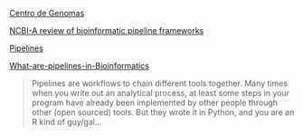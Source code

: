 
[Centro de Genomas](https://www.centrodegenomas.com/)


[NCBI-A review of bioinformatic pipeline frameworks](https://www.ncbi.nlm.nih.gov/pmc/articles/PMC5429012/)

[Pipelines](https://www.medschool.lsuhsc.edu/bioinformatics/pipelines.aspx)

[What-are-pipelines-in-Bioinformatics](https://www.quora.com/What-are-pipelines-in-Bioinformatics)
>Pipelines are workflows to chain different tools together. Many times when you write out an analytical process, at least some steps in your program have already been implemented by other people through other (open sourced) tools. But they wrote it in Python, and you are an R kind of guy/gal…
